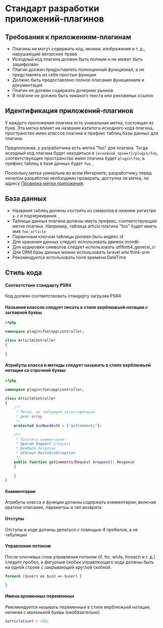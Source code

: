 # Стандарт разработки приложений-плагинов

## Требования к приложениям-плагинам
* Плагины не могут содержать код, иконки, изображения и т. д., нарушающие авторские права
* Исходный код плагина должен быть полным и не может быть зашифрован
* Плагин должен предоставлять полноценный функционал, а не представлять из себя простые функции
* Должно быть предоставлено полное описание функционала и документация
* Плагин не должен содержать дочерних рынков
* В плагине не должно быть никакого текста или рекламных ссылок

## Идентификация приложений-плагинов
У каждого приложения-плагина есть уникальная метка, состоящая из букв. Эта метка влияет на название каталога исходного кода плагина, пространство имен классов плагина и префикс таблиц базы данных для плагина.

Предположим, у разработчика есть метка "foo" для плагина. Тогда исходный код плагина будет находиться в `{основной_проект}/plugin/foo`, соответствующее пространство имен плагина будет `plugin\foo`, а префикс таблиц в базе данных будет `foo_`.

Поскольку метка уникальна во всем Интернете, разработчику перед началом разработки необходимо проверить, доступна ли метка, по адресу [Проверка метки приложения](https://www.workerman.net/app/check).

## База данных
* Названия таблиц должны состоять из символов в нижнем регистре `a-z` и подчеркивания `_`
* Таблицы данных плагина должны иметь префикс, соответствующий метке плагина. Например, таблица article плагина "foo" будет иметь имя `foo_article`
* Первичным ключом таблицы должен быть индекс id
* Для хранения данных следует использовать движок innodb
* Для кодировки символов следует использовать utf8mb4_general_ci
* Для ORM базы данных можно использовать laravel или think-orm
* Рекомендуется использовать поле времени DateTime

## Стиль кода

#### Соответствие стандарту PSR4
Код должен соответствовать стандарту загрузки PSR4

#### Названия классов следует писать в стиле верблюжьей нотации с заглавной буквы
```php
<?php

namespace plugin\foo\app\controller;

class ArticleController
{
    
}
```

#### Атрибуты класса и методы следует называть в стиле верблюжьей нотации со строчной буквы
```php
<?php

namespace plugin\foo\app\controller;

class ArticleController
{
    /**
     * Метод, не требующий аутентификации
     * @var array
     */
    protected $noNeedAuth = ['getComments'];
    
    /**
     * Получить комментарии
     * @param Request $request
     * @return Response
     * @throws BusinessException
     */
    public function getComments(Request $request): Response
    {
        
    }
}
```

#### Комментарии
Атрибуты класса и функции должны содержать комментарии, включая краткое описание, параметры и тип возврата

#### Отступы
Отступы в коде должны делаться с помощью 4 пробелов, а не табуляции

#### Управление потоком
После ключевых слов управления потоком (if, for, while, foreach и т. д.) следует пробел, и фигурные скобки управляющего кода должны быть на одной строке с закрывающей круглой скобкой.
```php
foreach ($users as $uid => $user) {

}
```

#### Имена временных переменных
Рекомендуется называть переменные в стиле верблюжьей нотации, начиная с маленькой буквы (необязательно)

```php
$articleCount = 100;
```
